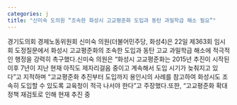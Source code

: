 ```yaml
---
categories: j
title: "신미숙 도의원 “조속한 화성시 고교평준화 도입과 동탄 과밀학급 해소 필요”"
---
```

경기도의회 경제노동위원회 신미숙 의원(더불어민주당, 화성4)은 22일 제363회 임시회 도정질문에서 화성시 고교평준화의 조속한 도입과 동탄 고교 과밀학급 해소에 적극적인 행정을 강력히 촉구했다.신미숙 의원은 “화성시 고교평준화는 2015년 추진이 시작된 이후 7년이 지난 현재 아직도 제자리걸음 중이고 계속해서 도입 시기가 늦춰지고 있다”고 지적하며 “고교평준화 추진부터 도입까지 용인시의 사례를 참고하여 화성시도 조속히 도입할 수 있도록 교육청이 적극 나서야 한다”고 주장했다.또한, “고교평준화 확대 정책 재검토로 인해 현재 추진 중